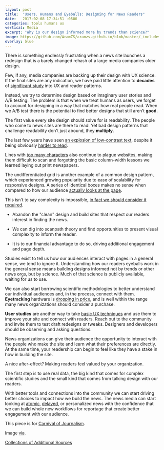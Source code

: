 ```yaml
---
layout: post
title:  "Users, Humans and Eyeballs: Designing for News Readers"
date:   2017-02-08 17:34:51 -0500
categories: tools humans ux
vertical: Media
excerpt: "Why is our design informed more by trends than science?"
image: https://github.com/AramZS/aramzs.github.io/blob/master/_includes/eyeballs-on-sticks.gif?raw=true
overlay: blue
---
```


There is something endlessly frustrating when a news site launches a redesign that is a barely changed rehash of a large media companies older design.

Few, if any, media companies are backing up their design with UX science. If the final sites are any indication, we have paid little attention to **decades** of [significant study](https://www.nngroup.com/articles/how-users-read-on-the-web/) into UX and reader patterns.

Instead, we try to determine design based on imaginary user stories and A/B testing. The problem is that when we treat humans as users, we forget to account for designing in a way that matches how real people read. When we A/B test there is the potential to find better designs that still aren't **good**.

The first value every site design should solve for is readability. The people who come to news sites are there to read. Yet bad design patterns that challenge readability don't just abound, they **multiply**.

The last few years have seen [an explosion of low-contrast text](https://backchannel.com/how-the-web-became-unreadable-a781ddc711b6#.2sipv3o38), despite it being obviously [harder to read](https://www.nngroup.com/articles/legibility-readability-comprehension/).

Lines with [too many characters](https://baymard.com/blog/line-length-readability) also continue to plague websites, making them difficult to scan and forgetting the basic column-width lessons we learned laying out print newspapers.

The undifferentiated grid is another example of a common design pattern, which experienced growing popularity due to ease of scalability for responsive designs. A series of identical boxes makes no sense when compared to how our audience [actually looks at the page](https://www.nngroup.com/articles/f-shaped-pattern-reading-web-content/).

This isn't to say complexity is impossible, [in fact we should consider it required](https://speakerdeck.com/gotoplanb/discriminating-news-reading-behavior-and-cognition-using-eye-tracking-methodologies?slide=20).

 * Abandon the "clean" design and build sites that respect our readers interest in finding the news.

 * We can dig into scanpath theory and find opportunities to present visual complexity to inform the reader.

 * It is to our financial advantage to do so, driving additional engagement and page depth.

Studies exist to tell us how our audiences interact with pages in a general sense, we tend to ignore it. Understanding how our readers eyeballs work in the general sense means building designs informed not by trends or other news orgs, but by science. Much of that science is publicly available, waiting for us to use.

We can also start borrowing scientific methodologies to better understand our individual audiences and, in the process, connect with them. **Eyetracking** hardware is [dropping in price](https://www.engadget.com/2013/09/06/eye-tribe-tracker-pre-order/), and is well within the range many news organizations should consider a purchase.

**User studies** are another way to take [basic UX techniques](https://library.gv.com/get-better-data-from-user-studies-16-interviewing-tips-328d305c3e37#.za7mgq81r) and use them to improve your site and connect with readers. Reach out to the community and invite them to test draft redesigns or tweaks. Designers and developers should be observing and asking questions.

News organizations can give their audience the opportunity to interact with the people who make the site and learn what their preferences are directly. At the same time, your readership can begin to feel like they have a stake in how in building the site.

A nice after-effect? Making readers feel valued by your organization.

The first step is to use real data, the big kind that comes for complex scientific studies and the small kind that comes from talking design with our readers.

With better tools and connections into the community we can start driving better choices to impact how we build the news. The news media can start looking at [atomic](https://twitter.com/Chronotope/status/650021101850992640), [delayed](http://www.poynter.org/2017/how-do-we-design-the-news-for-people-who-are-burned-out/447416/?cachebusterTimestamp=1486598081793), or personalized news with the confidence that we can build whole new workflows for reportage that create better engagement with our audience.

This piece is for [Carnival of Journalism](http://www.carnivalofjournalism.org/2017/01/25/welcome-back-jcarn).

Image [via](http://giphy.com/gifs/eyeballs-eVfSkyI1jjNAc?cachebusterTimestamp=1486574754333).

[Collections of Additional Sources](http://www.one-tab.com/page/Ym05ECDeT7qzosG2OWNmeg)
